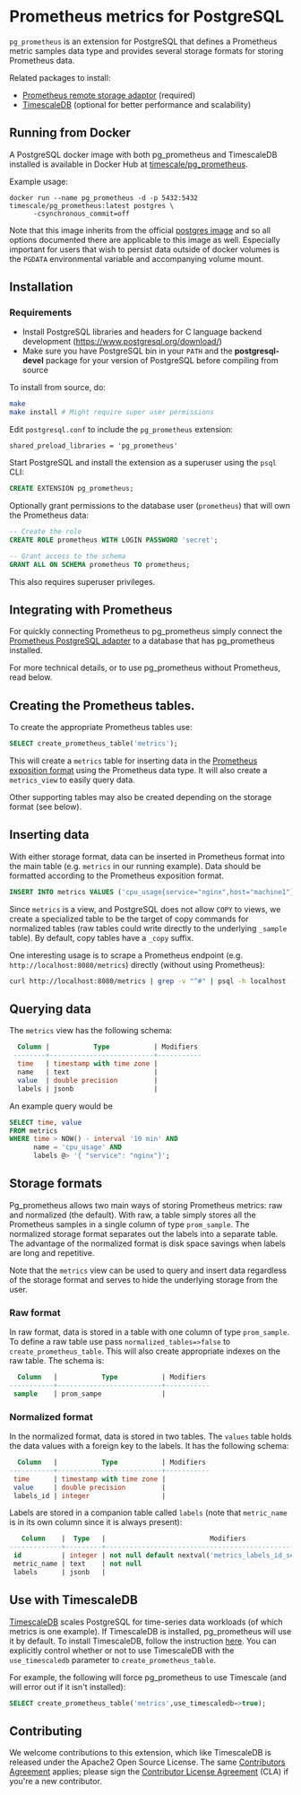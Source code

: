 # Prometheus metrics for PostgreSQL

`pg_prometheus` is an extension for PostgreSQL that defines a
Prometheus metric samples data type and provides several storage formats
for storing Prometheus data.

Related packages to install:
- [Prometheus remote storage adaptor](https://github.com/timescale/prometheus-postgresql-adapter) (required)
- [TimescaleDB](https://github.com/timescale/timescaledb) (optional
for better performance and scalability)

## Running from Docker

A PostgreSQL docker image with both pg_prometheus and TimescaleDB installed is
available in Docker Hub at [timescale/pg_prometheus](https://hub.docker.com/r/timescale/pg_prometheus/).

Example usage:
```
docker run --name pg_prometheus -d -p 5432:5432 timescale/pg_prometheus:latest postgres \
      -csynchronous_commit=off
```

Note that this image inherits from the official [postgres image](https://hub.docker.com/_/postgres/) and
so all options documented there are applicable to this image as well. Especially
important for users that wish to persist data outside of docker volumes is the
`PGDATA` environmental variable and accompanying volume mount.

## Installation

### Requirements

* Install PostgreSQL libraries and headers for C language backend development (https://www.postgresql.org/download/)
* Make sure you have PostgreSQL bin in your `PATH` and the **postgresql-devel** package for your version of PostgreSQL before compiling from source

To install from source, do:

```bash
make
make install # Might require super user permissions
```

Edit `postgresql.conf` to include the `pg_prometheus` extension:

```
shared_preload_libraries = 'pg_prometheus'
```

Start PostgreSQL and install the extension as a superuser using the `psql` CLI:
```SQL
CREATE EXTENSION pg_prometheus;
```

Optionally grant permissions to the database user (`prometheus`) that will own the Prometheus data:

```SQL
-- Create the role
CREATE ROLE prometheus WITH LOGIN PASSWORD 'secret';

-- Grant access to the schema
GRANT ALL ON SCHEMA prometheus TO prometheus;
```

This also requires superuser privileges.

##  Integrating with Prometheus

For quickly connecting Prometheus to pg_prometheus simply
connect the [Prometheus PostgreSQL adapter](https://github.com/timescale/prometheus-postgresql-adapter) to a
database that has pg_prometheus installed.

For more technical details, or to use pg_prometheus without Prometheus, read below.


## Creating the Prometheus tables.

To create the appropriate Prometheus tables use:
```SQL
SELECT create_prometheus_table('metrics');
```

This will create a `metrics` table for inserting data in the  [Prometheus exposition
format](https://prometheus.io/docs/instrumenting/exposition_formats/)
using the Prometheus data type. It will also create
a `metrics_view` to easily query data.

Other supporting tables may also be created depending on the storage format (see
below).

## Inserting data

With either storage format, data can be inserted in Prometheus format into the
main table (e.g. `metrics` in our running example). Data should be formatted
according to the Prometheus exposition format.

```SQL
INSERT INTO metrics VALUES ('cpu_usage{service="nginx",host="machine1"} 34.6 1494595898000');
```

Since `metrics` is a view, and PostgreSQL does not allow `COPY` to views, we
create a specialized table to be the target of copy commands for normalized
tables (raw tables could write directly to the underlying `_sample` table).
By default, copy tables have a `_copy` suffix.

One interesting usage is to scrape a Prometheus endpoint (e.g. `http://localhost:8080/metrics`) directly (without using Prometheus):

```bash
curl http://localhost:8080/metrics | grep -v "^#" | psql -h localhost -U postgres -p 5432 -c "COPY metrics_copy FROM STDIN"
```

## Querying data

The `metrics` view has the following schema:

```SQL
  Column |           Type           | Modifiers
 --------+--------------------------+-----------
  time   | timestamp with time zone |
  name   | text                     |
  value  | double precision         |
  labels | jsonb                    |
```

An example query would be
```SQL
SELECT time, value
FROM metrics
WHERE time > NOW() - interval '10 min' AND
      name = 'cpu_usage' AND
      labels @> '{ "service": "nginx"}';
```

## Storage formats

Pg_prometheus allows two main ways of storing Prometheus metrics: raw and
normalized (the default). With raw, a table simply stores all the Prometheus samples in a single
column of type `prom_sample`.  The normalized storage format
separates out the labels into a separate table. The advantage of the normalized
format is disk space savings when labels are long and repetitive.

Note that the `metrics` view can be used to query and insert data
regardless of the storage format and serves to hide the underlying storage from the user.

### Raw format

In raw format, data is stored in a table with one column of type `prom_sample`.
To define a raw table use pass `normalized_tables=>false` to `create_prometheus_table`.
This will also create appropriate indexes on the raw table. The schema is:

```SQL
  Column   |           Type           | Modifiers
-----------+--------------------------+-----------
 sample    | prom_sampe               |
```


### Normalized format

In the normalized format, data is stored in two tables. The `values` table
holds the data values with a foreign key to the labels. It has the following schema:

```SQL
  Column   |           Type           | Modifiers
-----------+--------------------------+-----------
 time      | timestamp with time zone |
 value     | double precision         |
 labels_id | integer                  |
```

Labels are stored in a companion table called `labels`
(note that `metric_name` is in its own column since it is always
present):

```SQL
   Column    |  Type   |                          Modifiers
-------------+---------+-------------------------------------------------------------
 id          | integer | not null default nextval('metrics_labels_id_seq'::regclass)
 metric_name | text    | not null
 labels      | jsonb   |
```

## Use with TimescaleDB

[TimescaleDB](http://www.timescale.com/) scales PostgreSQL for
time-series data workloads (of which metrics is one example). If
TimescaleDB is installed, pg_prometheus will use it by default.
To install TimescaleDB, follow the instruction [here](http://docs.timescale.com/getting-started/installation).
You can explicitly control whether or not to use TimescaleDB with the
`use_timescaledb` parameter to `create_prometheus_table`.

For example, the following will force pg_prometheus to use Timescale (and will
error out if it isn't installed):
```SQL
SELECT create_prometheus_table('metrics',use_timescaledb=>true);
```

## Contributing

We welcome contributions to this extension, which like TimescaleDB is
released under the Apache2 Open Source License.
The same [Contributors
Agreement](//github.com/timescale/timescaledb/blob/master/CONTRIBUTING.md)
applies; please sign the [Contributor License
Agreement](https://cla-assistant.io/timescale/pg_prometheus) (CLA) if
you're a new contributor.
